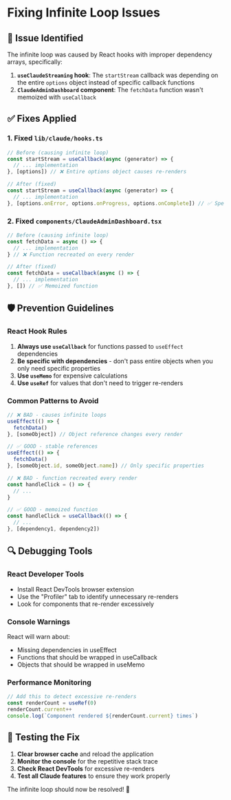 # Fixing Infinite Loop Issues

## 🚨 **Issue Identified**

The infinite loop was caused by React hooks with improper dependency arrays, specifically:

1. **`useClaudeStreaming` hook**: The `startStream` callback was depending on the entire `options` object instead of specific callback functions
2. **`ClaudeAdminDashboard` component**: The `fetchData` function wasn't memoized with `useCallback`

## ✅ **Fixes Applied**

### 1. Fixed `lib/claude/hooks.ts`
```typescript
// Before (causing infinite loop)
const startStream = useCallback(async (generator) => {
  // ... implementation
}, [options]) // ❌ Entire options object causes re-renders

// After (fixed)
const startStream = useCallback(async (generator) => {
  // ... implementation
}, [options.onError, options.onProgress, options.onComplete]) // ✅ Specific callbacks only
```

### 2. Fixed `components/ClaudeAdminDashboard.tsx`
```typescript
// Before (causing infinite loop)
const fetchData = async () => {
  // ... implementation
} // ❌ Function recreated on every render

// After (fixed)
const fetchData = useCallback(async () => {
  // ... implementation
}, []) // ✅ Memoized function
```

## 🛡️ **Prevention Guidelines**

### React Hook Rules
1. **Always use `useCallback`** for functions passed to `useEffect` dependencies
2. **Be specific with dependencies** - don't pass entire objects when you only need specific properties
3. **Use `useMemo`** for expensive calculations
4. **Use `useRef`** for values that don't need to trigger re-renders

### Common Patterns to Avoid
```typescript
// ❌ BAD - causes infinite loops
useEffect(() => {
  fetchData()
}, [someObject]) // Object reference changes every render

// ✅ GOOD - stable references
useEffect(() => {
  fetchData()
}, [someObject.id, someObject.name]) // Only specific properties

// ❌ BAD - function recreated every render
const handleClick = () => {
  // ...
}

// ✅ GOOD - memoized function
const handleClick = useCallback(() => {
  // ...
}, [dependency1, dependency2])
```

## 🔍 **Debugging Tools**

### React Developer Tools
- Install React DevTools browser extension
- Use the "Profiler" tab to identify unnecessary re-renders
- Look for components that re-render excessively

### Console Warnings
React will warn about:
- Missing dependencies in useEffect
- Functions that should be wrapped in useCallback
- Objects that should be wrapped in useMemo

### Performance Monitoring
```typescript
// Add this to detect excessive re-renders
const renderCount = useRef(0)
renderCount.current++
console.log(`Component rendered ${renderCount.current} times`)
```

## 🚀 **Testing the Fix**

1. **Clear browser cache** and reload the application
2. **Monitor the console** for the repetitive stack trace
3. **Check React DevTools** for excessive re-renders
4. **Test all Claude features** to ensure they work properly

The infinite loop should now be resolved! 🎉

